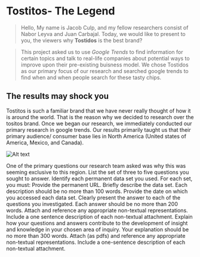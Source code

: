 # Tostitos- The Legend
> Hello, My name is Jacob Culp, and my fellow researchers consist of Nabor Leyva and Juan Carbajal. Today, we would like to present to you, the viewers why **Tostidos** is the best brand?

> This project asked us to use *Google Trends* to find information for certain topics and talk to real-life companies about potential ways to improve upon their pre-existing buisness model. We chose Tostidos as our primary focus of our research and searched google trends to find when and when people search for these tasty chips.
## The results may shock you

Tostitos is such a familiar brand that we have never really thought of how it is around the world. That is the reason why we decided to research over the tositos brand. Once we began our research, we immediately conducted our primary research in google trends. Our results primarily taught us that their primary audience/ consumer base lies in North America (United states of America, Mexico, and Canada).

 ![Alt text](/file:///C:/Users/20Jacob.Culp.MANORISD/Pictures/Capture.PNG)

One of the primary questions our research team asked was why this was seeming exclusive to this region. 
List the set of three to five questions you sought to answer.
Identify each permanent data set you used. For each set, you must:
Provide the permanent URL.
Briefly describe the data set. Each description should be no more than 100 words.
Provide the date on which you accessed each data set.
Clearly present the answer to each of the questions you investigated. Each answer should be no more than 200 words. Attach and reference any appropriate non-textual representations. Include a one sentence description of each non-textual attachment.
Explain how your questions and answers contribute to the development of insight and knowledge in your chosen area of inquiry. Your explanation should be no more than 300 words. Attach (as pdfs) and reference any appropriate non-textual representations. Include a one-sentence description of each non-textual attachment.
